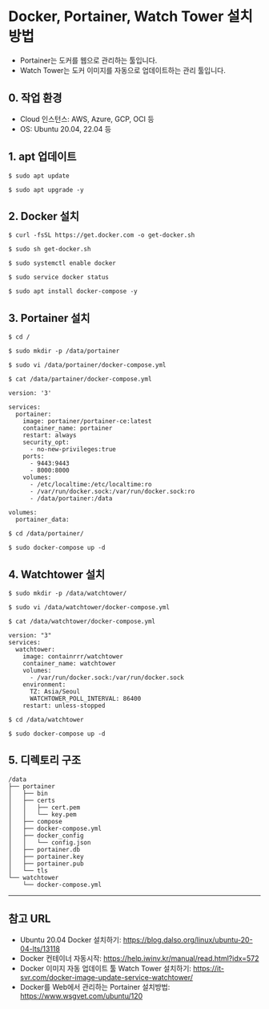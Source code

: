 # Docker, Portainer, Watch Tower 설치 방법

- Portainer는 도커를 웹으로 관리하는 툴입니다.
- Watch Tower는 도커 이미지를 자동으로 업데이트하는 관리 툴입니다.

## 0. 작업 환경

- Cloud 인스턴스: AWS, Azure, GCP, OCI 등
- OS: Ubuntu 20.04, 22.04 등

## 1. apt 업데이트

```
$ sudo apt update

$ sudo apt upgrade -y
```

## 2. Docker 설치

```
$ curl -fsSL https://get.docker.com -o get-docker.sh

$ sudo sh get-docker.sh

$ sudo systemctl enable docker

$ sudo service docker status

$ sudo apt install docker-compose -y

```

## 3. Portainer 설치

```
$ cd /

$ sudo mkdir -p /data/portainer

$ sudo vi /data/portainer/docker-compose.yml

$ cat /data/partainer/docker-compose.yml
```

```
version: '3'

services:
  portainer:
    image: portainer/portainer-ce:latest
    container_name: portainer
    restart: always
    security_opt:
      - no-new-privileges:true
    ports:
      - 9443:9443
      - 8000:8000
    volumes:
      - /etc/localtime:/etc/localtime:ro
      - /var/run/docker.sock:/var/run/docker.sock:ro
      - /data/portainer:/data

volumes:
  portainer_data:
```

```
$ cd /data/portainer/

$ sudo docker-compose up -d
```


## 4. Watchtower 설치

```
$ sudo mkdir -p /data/watchtower/

$ sudo vi /data/watchtower/docker-compose.yml

$ cat /data/watchtower/docker-compose.yml

```

```
version: "3"
services:
  watchtower:
    image: containrrr/watchtower
    container_name: watchtower
    volumes:
      - /var/run/docker.sock:/var/run/docker.sock
    environment:
      TZ: Asia/Seoul
      WATCHTOWER_POLL_INTERVAL: 86400
    restart: unless-stopped
```

```
$ cd /data/watchtower

$ sudo docker-compose up -d
```

## 5. 디렉토리 구조

```
/data
├── portainer
│   ├── bin
│   ├── certs
│   │   ├── cert.pem
│   │   └── key.pem
│   ├── compose
│   ├── docker-compose.yml
│   ├── docker_config
│   │   └── config.json
│   ├── portainer.db
│   ├── portainer.key
│   ├── portainer.pub
│   └── tls
└── watchtower
    └── docker-compose.yml
```

***
## 참고 URL

- Ubuntu 20.04 Docker 설치하기: https://blog.dalso.org/linux/ubuntu-20-04-lts/13118
- Docker 컨테이너 자동시작: https://help.iwinv.kr/manual/read.html?idx=572
- Docker 이미지 자동 업데이트 툴 Watch Tower 설치하기: https://it-svr.com/docker-image-update-service-watchtower/
- Docker를 Web에서 관리하는 Portainer 설치방법: https://www.wsgvet.com/ubuntu/120
